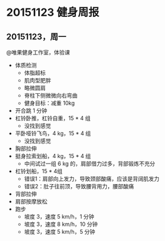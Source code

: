 # 20151123 健身周报

## 20151123，周一

@唯果健身工作室，体验课

- 体质检测
	+ 体脂超标
	+ 肌肉型肥胖
	+ 略微圆肩
	+ 脊柱下侧微微向右弯曲
	+ 健身目标：减重 10kg
- 开合跳 1 分钟
- 杠铃卧推，杠铃自重，15 * 4 组
	+ 没找到感觉
- 平卧哑铃飞鸟，4 kg，15 * 4 组
	+ 没找到感觉
- 胸部拉伸
- 挺身拉索划船，4 kg，15 * 4 组
	+ 中间试过一组 6 kg 的，肩部借力过多，背部锻炼不充分
- 杠铃划船，15 * 4组
	+ 错误1：肩部向上发力，导致颈部酸痛，应该是背阔肌发力
	+ 错误2：肚子往前顶，导致腰背用力，腰部酸痛
- 背部拉伸
- 肩部按摩放松
- 跑步
    + 坡度 3，速度 5 km/h，1 分钟
    + 坡度 3，速度 8 km/h，10 分钟
    + 坡度 3，速度 5 km/h，5 分钟